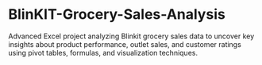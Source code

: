 # BlinKIT-Grocery-Sales-Analysis
Advanced Excel project analyzing Blinkit grocery sales data to uncover key insights about product performance, outlet sales, and customer ratings using pivot tables, formulas, and visualization techniques.
